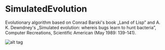 # SimulatedEvolution
Evolutionary algorithm based on Conrad Barski's book „Land of Lisp” and A. K. Dewndney's „Simulated evolution: whereis bugs learn to hunt bacteria”, Computer Recreations, Scientific American (May 1989: 139-141).

![alt tag](https://github.com/rszczers/SimulatedEvolution/blob/master/evolution.png)

